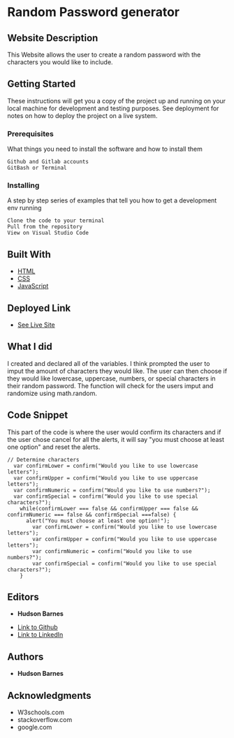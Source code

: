 # Random Password generator

## Website Description

This Website allows the user to create a random password with the characters you would like to include.

## Getting Started

These instructions will get you a copy of the project up and running on your local machine for development and testing purposes. See deployment for notes on how to deploy the project on a live system.

### Prerequisites

What things you need to install the software and how to install them

```
Github and Gitlab accounts
GitBash or Terminal
```

### Installing

A step by step series of examples that tell you how to get a development env running

```
Clone the code to your terminal
Pull from the repository
View on Visual Studio Code
```

## Built With

* [HTML](https://developer.mozilla.org/en-US/docs/Web/HTML)
* [CSS](https://developer.mozilla.org/en-US/docs/Web/CSS)
* [JavaScript](https://www.javascript.com/)

## Deployed Link

* [See Live Site](https://hudsonmbarnes.github.io/password/)

## What I did

I created and declared all of the variables. I think prompted the user to imput the amount of characters they would like. The user can then choose if they would like lowercase, uppercase, numbers, or special characters in their random password. The function will check for the users imput and randomize using math.random.

## Code Snippet

This part of the code is where the user would confirm its characters and if the user chose cancel for all the alerts, it will say "you must choose at least one option" and reset the alerts.

```
// Determine characters
  var confirmLower = confirm("Would you like to use lowercase letters");
  var confirmUpper = confirm("Would you like to use uppercase letters");
  var confirmNumeric = confirm("Would you like to use numbers?");
  var confirmSpecial = confirm("Would you like to use special characters?");
    while(confirmLower === false && confirmUpper === false && confirmNumeric === false && confirmSpecial ===false) {
      alert("You must choose at least one option!");
        var confirmLower = confirm("Would you like to use lowercase letters");
        var confirmUpper = confirm("Would you like to use uppercase letters");
        var confirmNumeric = confirm("Would you like to use numbers?");
        var confirmSpecial = confirm("Would you like to use special characters?"); 
    }

```

## Editors

* **Hudson Barnes**
- [Link to Github](https://github.com/hudsonmbarnes)
- [Link to LinkedIn](https://www.linkedin.com/in/hudson-barnes-398483151/) 


## Authors

* **Hudson Barnes** 


## Acknowledgments

* W3schools.com
* stackoverflow.com
* google.com